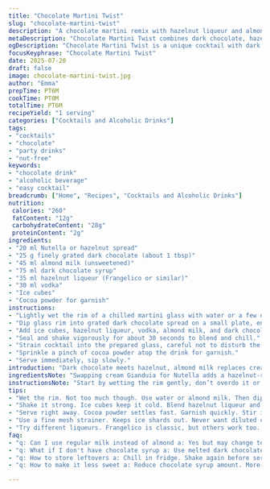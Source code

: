 ```yaml
---
title: "Chocolate Martini Twist"
slug: "chocolate-martini-twist"
description: "A chocolate martini remix with hazelnut liqueur and almond milk. Dark chocolate rimmed glass soaked in creamy Nutella replaces the classic Gianduia cream. Shaken with vodka, almond milk, and dark chocolate syrup. Quick assembly, chilled and ready in under ten minutes. A nutty, dairy-free take on a chocolate cocktail. Smooth mouthfeel, bittersweet notes modulated by the hazelnut. Garnished with shaved dark chocolate and a sprinkle of cocoa powder. Perfect for a quick treat or an after-dinner indulgence that’s a bit lighter, dairy alternative included. Dark, sweet, nutty, creamy, and boozy."
metaDescription: "Chocolate Martini Twist combines dark chocolate, hazelnut liqueur, and almond milk. A creamy, boozy treat perfect for chocolate lovers"
ogDescription: "Chocolate Martini Twist is a unique cocktail with dark chocolate, hazelnut liqueur, and almond milk. Indulge in this creamy delight"
focusKeyphrase: "Chocolate Martini Twist"
date: 2025-07-20
draft: false
image: chocolate-martini-twist.jpg
author: "Emma"
prepTime: PT6M
cookTime: PT0M
totalTime: PT6M
recipeYield: "1 serving"
categories: ["Cocktails and Alcoholic Drinks"]
tags:
- "cocktails"
- "chocolate"
- "party drinks"
- "nut-free"
keywords:
- "chocolate drink"
- "alcoholic beverage"
- "easy cocktail"
breadcrumb: ["Home", "Recipes", "Cocktails and Alcoholic Drinks"]
nutrition: 
 calories: "260"
 fatContent: "12g"
 carbohydrateContent: "28g"
 proteinContent: "2g"
ingredients:
- "20 ml Nutella or hazelnut spread"
- "25 g finely grated dark chocolate (about 1 tbsp)"
- "45 ml almond milk (unsweetened)"
- "75 ml dark chocolate syrup"
- "35 ml hazelnut liqueur (Frangelico or similar)"
- "30 ml vodka"
- "Ice cubes"
- "Cocoa powder for garnish"
instructions:
- "Lightly wet the rim of a chilled martini glass with water or a few drops of almond milk."
- "Dip glass rim into grated dark chocolate spread on a small plate, ensuring even coating. Set aside."
- "Add ice cubes, hazelnut liqueur, vodka, almond milk, and dark chocolate syrup into a shaker."
- "Seal and shake vigorously for about 30 seconds to blend and chill."
- "Strain cocktail into the prepared glass, careful not to disturb the chocolate rim."
- "Sprinkle a pinch of cocoa powder atop the drink for garnish."
- "Serve immediately, sip slowly."
introduction: "Dark chocolate meets hazelnut, almond milk replaces cream. A quick shake, a frosty rim coated with bittersweet grated chocolate instead of cream. Nutella gives a sticky sweet twist, no dairy needed. Nutty liqueur joins vodka, blending into a silky dark pool. Rich but not too heavy. Garnished with cocoa dust and shards of dark chocolate. Perfect after a long day or when you want chocolate but stronger. Creaminess from almond milk keeps it light and nutty. Steps quick, no mess. All ingredients mingle in one hardy shake. That’s it. Chill, savor, repeat if you must."
ingredientsNote: "Swapping cream Gianduia for Nutella adds a hazelnut-rich layer without extra dairy. Grated dark chocolate on the rim gives crunch and bittersweet welcome before the sips. Almond milk lightens the body, lending subtle nuttiness that echoes the liqueur. Frangelico or alternative hazelnut liqueurs boost the aroma and complexity. The dark chocolate syrup substitutes the milk chocolate, intensifying cocoa notes and balancing sweetness. Keep the alcohol balanced; vodka’s neutrality highlights the other flavors. No eggs, gluten, or nuts aside from hazelnut liqueur and Nutella—adjust if nut allergies present. Easy pantry staples, minimal prep."
instructionsNote: "Start by wetting the rim gently, don’t overdo it or chocolate won’t stick well. Spread grated chocolate thin and even for a crunchy, textured rim. Shake firmly with ice to chill and mix without diluting too much. Strain with care—use a fine mesh if possible to avoid ice shards. Garnish swiftly, cocoa powder settles fast, so serve at once. The cocktail is best sipped cold, allowing flavors to develop on the palate—nutty, creamy, chocolatey with sharp vodka punch. No muddling, no layering, pure shake and strain simplicity. Clean glassware enhances the visual. Prep time within 6 minutes tops."
tips:
- "Wet the rim. Not too much though. Use water or almond milk. Then dip in grated chocolate. Even coating gives better crunch. Don’t rush this step."
- "Shake it strong. Ice cubes keep it cold. Blend hazelnut liqueur and vodka well. 30 seconds minimum. Chill the entire drink for smoothness. Don’t skip or overdo it."
- "Serve right away. Cocoa powder settles fast. Garnish quickly. Stir it gently if needed. Let flavors blend in the sip. Enjoy the crunch of chocolate rim."
- "Use a fine mesh strainer. Keeps ice shards out. Never want diluted chocolate flavor. Straining helps with smoothness in each sip you take. Pour carefully."
- "Try different liqueurs. Frangelico is classic, but others work too. Experiment with flavors, see what you like. Each liqueur brings its own twist."
faq:
- "q: Can I use regular milk instead of almond a: Yes but may change texture. Almond milk lighter. Creamier if use whole milk though. Keep in mind flavors."
- "q: What if I don't have chocolate syrup a: Use melted dark chocolate instead. More richness. Add sweetness with sugar or honey. Adjust to taste. Possible to mix flavors."
- "q: How to store leftovers a: Chill in fridge. Shake again before serving. Best fresh but still okay for few hours. Don’t leave out too long. Chocolate can spoil."
- "q: How to make it less sweet a: Reduce chocolate syrup amount. More vodka gives less sweetness. Adjust liqueur too. Explore different ratios, find your balance."

---
```

